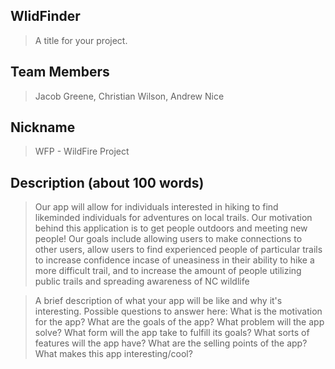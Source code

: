 ## WlidFinder

> A title for your project.

 

## Team Members

> Jacob Greene, Christian Wilson, Andrew Nice

 

## Nickname

> WFP - WildFire Project


## Description (about 100 words)

> Our app will allow for individuals interested in hiking to find likeminded individuals for adventures on local trails.
Our motivation behind this application is to get people outdoors and meeting new people! Our goals include 
allowing users to make connections to other users, allow users to find experienced people of particular trails to increase confidence
incase of uneasiness in their ability to hike a more difficult trail, and to increase the amount of people utilizing public trails 
and spreading awareness of NC wildlife 


> A brief description of what your app will be like and why it's
> interesting.
> Possible questions to answer here:
> What is the motivation for the app?
> What are the goals of the app?
> What problem will the app solve?
> What form will the app take to fulfill its goals?
> What sorts of features will the app have?
> What are the selling points of the app?
> What makes this app interesting/cool?
